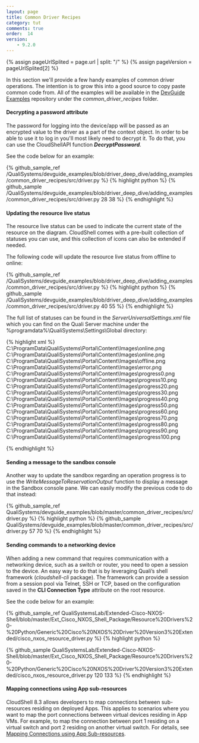 ```yaml
---
layout: page
title: Common Driver Recipes
category: tut
comments: true
order:  14
version:
    - 9.2.0
---
```


{% assign pageUrlSplited = page.url | split: "/" %}
{% assign pageVersion = pageUrlSplited[2] %}

In this section we'll provide a few handy examples of common driver operations.
The intention is to grow this into a good source to copy paste common code from.
All of the examples will be available in the
[DevGuide Examples](https://github.com/QualiSystems/devguide_examples) repository
under the _common_driver_recipes_ folder.

#### Decrypting a password attribute

The password for logging into the device/app will be passed as an encrypted value to the driver
as a part of the context object. In order to be able to use it to log in you'll most likely
need to decrypt it. To do that, you can use the CloudShellAPI function **_DecryptPassword_**.

See the code below for an example:

{% github_sample_ref /QualiSystems/devguide_examples/blob/driver_deep_dive/adding_examples/common_driver_recipes/src/driver.py %}
{% highlight python %}
{% github_sample /QualiSystems/devguide_examples/blob/driver_deep_dive/adding_examples/common_driver_recipes/src/driver.py 28 38 %}
{% endhighlight %}

#### Updating the resource live status

The resource live status can be used to indicate the current state of the resource on the diagram.
CloudShell comes with a pre-built collection of statuses you can use, and this collection of icons can also
be extended if needed.

The following code will update the resource live status from offline to online:

{% github_sample_ref /QualiSystems/devguide_examples/blob/driver_deep_dive/adding_examples/common_driver_recipes/src/driver.py %}
{% highlight python %}
{% github_sample /QualiSystems/devguide_examples/blob/driver_deep_dive/adding_examples/common_driver_recipes/src/driver.py 40 55 %}
{% endhighlight %}

The full list of statuses can be found in the _ServerUniversalSettings.xml_ file which you can find on the Quali Server
machine under the  %programdata%\\QualiSystems\\Settings\\Global directory:

{% highlight xml %}
  <ResourcesLiveStatus>
    <key name="Online">C:\ProgramData\QualiSystems\Portal\Content\Images\online.png</key>
    <key name="Stopped">C:\ProgramData\QualiSystems\Portal\Content\Images\online.png</key>
    <key name="Offline">C:\ProgramData\QualiSystems\Portal\Content\Images\offline.png</key>
    <key name="Error">C:\ProgramData\QualiSystems\Portal\Content\Images\error.png</key>
    <key name="Progress 0">C:\ProgramData\QualiSystems\Portal\Content\Images\progress0.png</key>
    <key name="Progress 10">C:\ProgramData\QualiSystems\Portal\Content\Images\progress10.png</key>
    <key name="Progress 20">C:\ProgramData\QualiSystems\Portal\Content\Images\progress20.png</key>
    <key name="Progress 30">C:\ProgramData\QualiSystems\Portal\Content\Images\progress30.png</key>
    <key name="Progress 40">C:\ProgramData\QualiSystems\Portal\Content\Images\progress40.png</key>
    <key name="Progress 50">C:\ProgramData\QualiSystems\Portal\Content\Images\progress50.png</key>
    <key name="Progress 60">C:\ProgramData\QualiSystems\Portal\Content\Images\progress60.png</key>
    <key name="Progress 70">C:\ProgramData\QualiSystems\Portal\Content\Images\progress70.png</key>
    <key name="Progress 80">C:\ProgramData\QualiSystems\Portal\Content\Images\progress80.png</key>
    <key name="Progress 90">C:\ProgramData\QualiSystems\Portal\Content\Images\progress90.png</key>
    <key name="Progress 100">C:\ProgramData\QualiSystems\Portal\Content\Images\progress100.png</key>
  </ResourcesLiveStatus>

 {% endhighlight %}

#### Sending a message to the sandbox console

Another way to update the sandbox regarding an operation progress is to use the _WriteMessageToReservationOutput_
function to display a message in the Sandbox console pane.
We can easily modify the previous code to do that instead:

{% github_sample_ref QualiSystems/devguide_examples/blob/master/common_driver_recipes/src/driver.py %}
{% highlight python %}
{% github_sample QualiSystems/devguide_examples/blob/master/common_driver_recipes/src/driver.py 57 70 %}
{% endhighlight %}

#### Sending commands to a networking device
When adding a new command that requires communication with a networking device, such as a switch or router, you need to open a session to the device. An easy way to do that is by leveraging Quali’s shell framework (*cloudshell-cli* package). The framework can provide a session from a session pool via Telnet, SSH or TCP, based on the configuration saved in the **CLI Connection Type** attribute on the root resource.

See the code below for an example:

{% github_sample_ref QualiSystemsLab/Extended-Cisco-NXOS-Shell/blob/master/Ext_Cisco_NXOS_Shell_Package/Resource%20Drivers%20-%20Python/Generic%20Cisco%20NXOS%20Driver%20Version3%20Extended/cisco_nxos_resource_driver.py %}
{% highlight python %}

{% github_sample QualiSystemsLab/Extended-Cisco-NXOS-Shell/blob/master/Ext_Cisco_NXOS_Shell_Package/Resource%20Drivers%20-%20Python/Generic%20Cisco%20NXOS%20Driver%20Version3%20Extended/cisco_nxos_resource_driver.py 120 133 %}
{% endhighlight %}

#### Mapping connections using App sub-resources
CloudShell 8.3 allows developers to map connections between sub-resources residing on deployed Apps. This applies to scenarios where you want to map the port connections between virtual devices residing in App VMs. For example, to map the connection between port 1 residing on a virtual switch and port 2 residing on another virtual switch. For details, see [Mapping Connections using App Sub-resources]({{site.baseurl}}/reference/{{pageVersion}}/mapping-sub-resource-connections.html).
